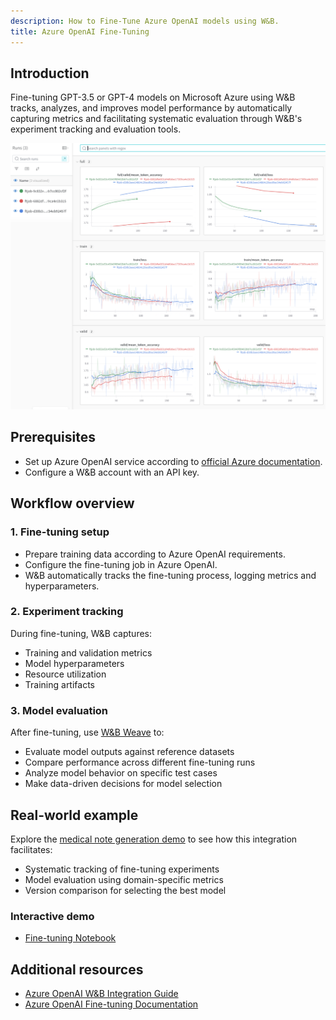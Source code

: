 ```yaml
---
description: How to Fine-Tune Azure OpenAI models using W&B.
title: Azure OpenAI Fine-Tuning
---
```

## Introduction
Fine-tuning GPT-3.5 or GPT-4 models on Microsoft Azure using W&B tracks, analyzes, and improves model performance by automatically capturing metrics and facilitating systematic evaluation through W&B's experiment tracking and evaluation tools.

![](/images/integrations/aoai_ft_plot.png)

## Prerequisites
- Set up Azure OpenAI service according to [official Azure documentation](https://wandb.me/aoai-wb-int).
- Configure a W&B account with an API key.

## Workflow overview

### 1. Fine-tuning setup
- Prepare training data according to Azure OpenAI requirements.
- Configure the fine-tuning job in Azure OpenAI.
- W&B automatically tracks the fine-tuning process, logging metrics and hyperparameters.

### 2. Experiment tracking
During fine-tuning, W&B captures:
- Training and validation metrics
- Model hyperparameters
- Resource utilization
- Training artifacts

### 3. Model evaluation
After fine-tuning, use [W&B Weave](https://weave-docs.wandb.ai) to:
- Evaluate model outputs against reference datasets
- Compare performance across different fine-tuning runs
- Analyze model behavior on specific test cases
- Make data-driven decisions for model selection

## Real-world example
Explore the [medical note generation demo](https://wandb.me/aoai-ft-colab) to see how this integration facilitates:
- Systematic tracking of fine-tuning experiments
- Model evaluation using domain-specific metrics
- Version comparison for selecting the best model

### Interactive demo
* [Fine-tuning Notebook](https://colab.research.google.com/github/wandb/examples/blob/master/colabs/azure/azure_gpt_medical_notes.ipynb)

## Additional resources
- [Azure OpenAI W&B Integration Guide](https://wandb.me/aoai-wb-int)
- [Azure OpenAI Fine-tuning Documentation](https://learn.microsoft.com/en-us/azure/ai-services/openai/how-to/fine-tuning?tabs=turbo%2Cpython&pivots=programming-language-python)